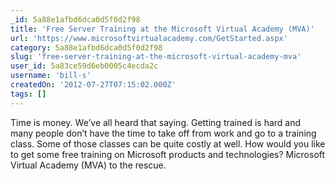 ```yaml
---
_id: 5a88e1afbd6dca0d5f0d2f98
title: 'Free Server Training at the Microsoft Virtual Academy (MVA)'
url: 'https://www.microsoftvirtualacademy.com/GetStarted.aspx'
category: 5a88e1afbd6dca0d5f0d2f98
slug: 'free-server-training-at-the-microsoft-virtual-academy-mva'
user_id: 5a83ce59d6eb0005c4ecda2c
username: 'bill-s'
createdOn: '2012-07-27T07:15:02.000Z'
tags: []
---
```


Time is money. We’ve all heard that saying. Getting trained is hard and many people don’t have the time to take off from work and go to a training class.  Some of those classes can be quite costly at well.  How would you like to get some free training on Microsoft products and technologies?  Microsoft Virtual Academy (MVA) to the rescue.
